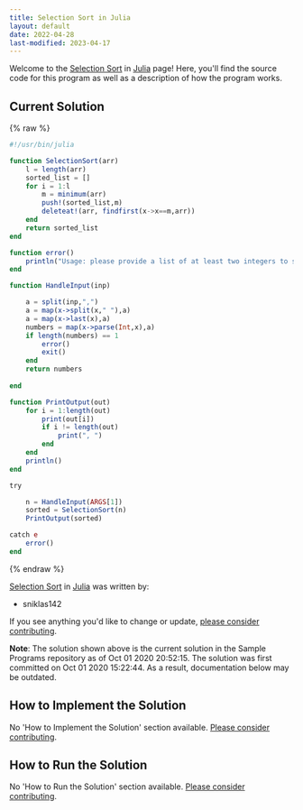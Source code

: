 ```yaml
---
title: Selection Sort in Julia
layout: default
date: 2022-04-28
last-modified: 2023-04-17
---
```


Welcome to the [Selection Sort](https://sampleprograms.io/projects/selection-sort) in [Julia](https://sampleprograms.io/languages/julia) page! Here, you'll find the source code for this program as well as a description of how the program works.

## Current Solution

{% raw %}

```julia
#!/usr/bin/julia

function SelectionSort(arr)
    l = length(arr)
    sorted_list = []
    for i = 1:l
        m = minimum(arr)
        push!(sorted_list,m)
        deleteat!(arr, findfirst(x->x==m,arr))
    end
    return sorted_list
end

function error()
    println("Usage: please provide a list of at least two integers to sort in the format \"1, 2, 3, 4, 5\"")
end

function HandleInput(inp)

    a = split(inp,",")
    a = map(x->split(x," "),a)
    a = map(x->last(x),a)
    numbers = map(x->parse(Int,x),a)
    if length(numbers) == 1
        error()
        exit()
    end
    return numbers
    
end

function PrintOutput(out)
    for i = 1:length(out)
        print(out[i])
        if i != length(out)
            print(", ")
        end
    end
    println()
end

try

    n = HandleInput(ARGS[1])
    sorted = SelectionSort(n)
    PrintOutput(sorted)

catch e
    error()
end
```

{% endraw %}

[Selection Sort](https://sampleprograms.io/projects/selection-sort) in [Julia](https://sampleprograms.io/languages/julia) was written by:

- sniklas142

If you see anything you'd like to change or update, [please consider contributing](https://github.com/TheRenegadeCoder/sample-programs).

**Note**: The solution shown above is the current solution in the Sample Programs repository as of Oct 01 2020 20:52:15. The solution was first committed on Oct 01 2020 15:22:44. As a result, documentation below may be outdated.

## How to Implement the Solution

No 'How to Implement the Solution' section available. [Please consider contributing](https://github.com/TheRenegadeCoder/sample-programs-website).

## How to Run the Solution

No 'How to Run the Solution' section available. [Please consider contributing](https://github.com/TheRenegadeCoder/sample-programs-website).
